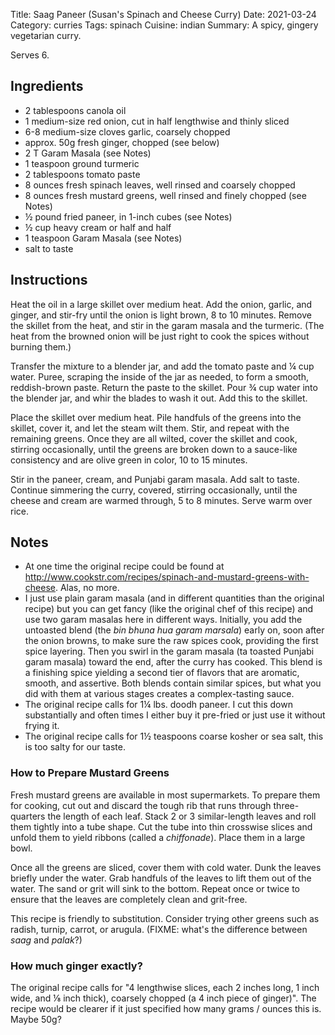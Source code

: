 Title: Saag Paneer (Susan's Spinach and Cheese Curry)
Date: 2021-03-24
Category: curries
Tags: spinach
Cuisine: indian
Summary: A spicy, gingery vegetarian curry.

Serves 6.

## Ingredients

* 2 tablespoons canola oil
* 1 medium-size red onion, cut in half lengthwise and thinly sliced
* 6-8 medium-size cloves garlic, coarsely chopped
* approx. 50g fresh ginger, chopped (see below)
* 2 T Garam Masala (see Notes)
* 1 teaspoon ground turmeric
* 2 tablespoons tomato paste
* 8 ounces fresh spinach leaves, well rinsed and coarsely chopped
* 8 ounces fresh mustard greens, well rinsed and finely chopped (see Notes)
* ½ pound fried paneer, in 1-inch cubes (see Notes)
* ½ cup heavy cream or half and half
* 1 teaspoon Garam Masala (see Notes)
* salt to taste

## Instructions

Heat the oil in a large skillet over medium heat. Add the onion, garlic,
and ginger, and stir-fry until the onion is light brown, 8 to 10 minutes.
Remove the skillet from the heat, and stir in the garam masala and the
turmeric. (The heat from the browned onion will be just right to cook the
spices without burning them.)

Transfer the mixture to a blender jar, and add the tomato paste and ¼ cup
water. Puree, scraping the inside of the jar as needed, to form a smooth,
reddish-brown paste. Return the paste to the skillet. Pour ¾ cup water into
the blender jar, and whir the blades to wash it out. Add this to the
skillet.

Place the skillet over medium heat. Pile handfuls of the greens into the
skillet, cover it, and let the steam wilt them. Stir, and repeat with the
remaining greens. Once they are all wilted, cover the skillet and cook,
stirring occasionally, until the greens are broken down to a sauce-like
consistency and are olive green in color, 10 to 15 minutes.

Stir in the paneer, cream, and Punjabi garam masala. Add salt to taste.
Continue simmering the curry, covered, stirring occasionally, until the
cheese and cream are warmed through, 5 to 8 minutes. Serve warm over rice.


## Notes

* At one time the original recipe could be found at <http://www.cookstr.com/recipes/spinach-and-mustard-greens-with-cheese>.
  Alas, no more.
* I just use plain garam masala (and in different quantities than the original
  recipe) but you can get fancy (like the original chef of this recipe) and use
  two garam masalas here in different ways. Initially, you add the untoasted
  blend (the *bin bhuna hua garam marsala*) early on, soon after the onion browns,
  to make sure the raw spices cook, providing the first spice layering. Then you
  swirl in the garam masala (ta toasted Punjabi garam masala) toward the end,
  after the curry has cooked. This blend is a finishing spice yielding a second
  tier of flavors that are aromatic, smooth, and assertive. Both blends contain
  similar spices, but what you did with them at various stages creates a
  complex-tasting sauce.
* The original recipe calls for 1¼ lbs. doodh paneer.  I cut this down
  substantially and often times I either buy it pre-fried or just use it
  without frying it.
* The original recipe calls for 1½ teaspoons coarse kosher or sea salt, this
  is too salty for our taste.

### How to Prepare Mustard Greens

Fresh mustard greens are available in most supermarkets. To prepare them for
cooking, cut out and discard the tough rib that runs through three-quarters
the length of each leaf. Stack 2 or 3 similar-length leaves and roll them
tightly into a tube shape. Cut the tube into thin crosswise slices and unfold
them to yield ribbons (called a _chiffonade_). Place them in a large bowl.

Once all the greens are sliced, cover them with cold water. Dunk the leaves
briefly under the water. Grab handfuls of the leaves to lift them out of the
water.  The sand or grit will sink to the bottom. Repeat once or twice to
ensure that the leaves are completely clean and grit-free. 

This recipe is friendly to substitution. Consider trying other greens such as
radish, turnip, carrot, or arugula. (FIXME: what's the difference between
_saag_ and _palak_?)

### How much ginger exactly?

The original recipe calls for "4 lengthwise slices, each 2 inches long, 1 inch
wide, and ⅛ inch thick), coarsely chopped (a 4 inch piece of ginger)". The recipe
would be clearer if it just specified how many grams / ounces this is. Maybe 50g?